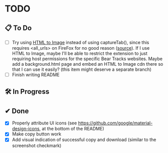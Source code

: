 # TODO

## 📋 To Do

- [ ] Try using [HTML to Image](https://www.npmjs.com/package/html-to-image) instead of using captureTab(),
      since this requires <all_urls> on FireFox for no good reason ([source](https://developer.mozilla.org/en-US/docs/Mozilla/Add-ons/WebExtensions/API/tabs/captureTab)). If I use HTML to Image, maybe I'll
      be able to restrict the extension to just requiring host permissions for the specific Bear Tracks websites. Maybe add a background.html page and embed an HTML to Image cdn there so that I can use it easily? (this item might deserve a separate branch)
- [ ] Finish writing README

## 🛠 In Progress

## ✔ Done

- [x] Properly attribute UI icons (see https://github.com/google/material-design-icons, at the bottom of the README)
- [x] Make copy button work
- [x] Add visual indication of successful copy and download (similar to the screenshot checkmark)

